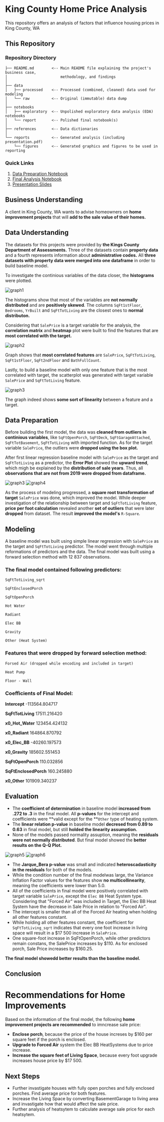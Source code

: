 # King County Home Price Analysis

This repository offers an analysis of factors that influence housing prices in King County, WA

## This Repository

### Repository Directory

```
├── README.md        <-- Main README file explaining the project's business case,
│                        methodology, and findings
│
├── data             
│   ├── processed    <-- Processed (combined, cleaned) data used for modeling
│   └── raw          <-- Original (immutable) data dump
│
├── notebooks        
│   ├── exploratory  <-- Unpolished exploratory data analysis (EDA) notebooks
│   └── report       <-- Polished final notebook(s)
│
├── references       <-- Data dictionaries
│
└── reports          <-- Generated analysis (including presentation.pdf)
    └── figures      <-- Generated graphics and figures to be used in reporting
```

### Quick Links

1. [Data Preparation Notebook](notebooks/exploratory/data_preparation.ipynb)
2. [Final Analysis Notebook](notebooks/exploratory/KingsCountyHomePriceAnalysis.ipynb)
3. [Presentation Slides](reports/presentation.pdf)



## Business Understanding

A client in King County, WA wants to advise homeowners on **home improvement projects** that will **add to the sale value of their homes.**

## Data Understanding

The datasets for this projects were provided by **the Kings County Department of Assessments.** Three of the datasets contain **property data** and a fourth represents information about **administrative codes.** All **three datasets with property data were merged into one dataframe** in order to build baseline model.

To investigate the continious variables of the data closer, the **histograms** were plotted.

![graph1](figures/histogram.png)

The histograms show that most of the variables are **not normally distributed** and are **positively skewed**. The columns `SqFt1stFloor`, `Bedrooms`, `YrBuilt` and `SqFtTotLiving` are the closest ones to **normal distributon.**

Considering that `SalePrice` is a target variable for the analysis, the **correlation matrix** and **heatmap** plot were built to find the features that are **most correlated with the target.**

![graph2](figures/heatmap.png)

Graph shows that **most correlated features** are `SalePrice`, `SqFtTotLiving`, `SqFt1stFloor`, `SqFt2ndFloor` and `BathFullCount`.

Lastly, to build a baseline model with only one feature that is the most correlated with target, the scatterplot was generated with target variable `SalePrice` and `SqFtTotLiving` feature.

![graph3](figures/scatter.png)

The graph indeed shows **some sort of linearity** between a feature and a target.


## Data Preparation

Before building the first model, the data was **cleaned from outliers in continious variables**, like `SqFtOpenPorch`, `SqFtDeck`, `SqFtGarageAttached`, `SqFtTotBasement`, `SqFtTotLiving` with imported function. As for the target variable `SalePrice`, the outliers were **dropped using the box plot.**

After first linear regression baseline model with `SalePrice` as the target and `SqFtTotLiving` as a predictor, the **Error Plot** showed the **upward trend**, which migh be explained by the **distribution of sale years**. Thus, all **observations that are not from 2019 were dropped from dataframe.**

![graph3](figures/heter.png)
![graph4](figures/heter1.png)

As the process of modeling progressed, a **square root transformation of target** `SalePrice` was done, which improved the model. While deeper investigation of the relationship between target and `SqFtTotLiving` feature,  **price per foot calculation** revealed another **set of outliers** that were later **dropped** from dataset. The result **improved the model's** `R-Square`.

## Modeling

A baseline model was built using simple linear regression with `SalePrice` as the target and `SqFtTotLiving` predictor. The model went through multiple reformations of predictors and the data. The final model was built using a forward selection method with 12 837 observations.

### The final model contained following predictors:
```
SqFtTotLiving_sqrt

SqFtEnclosedPorch

SqFtOpenPorch

Hot Water

Radiant

Elec BB

Gravity

Other (Heat System)
```
### Features that were dropped by forward selection method:
```
Forsed Air (dropped while encoding and included in target)

Heat Pump

Floor - Wall
```

### Coefficients of Final Model:

**Intercept**           -113564.804717

**SqFtTotLiving**         17511.216420

**x0_Hot_Water**         123454.424132

**x0_Radiant**           164864.870792

**x0_Elec_BB**           -40260.197573

**x0_Gravity**           185602.551453

**SqFtOpenPorch**           110.032856

**SqFtEnclosedPorch**       160.245880

**x0_Other**             101909.340237

## Evaluation

* The **coefficient of determination** in baseline model **increased from .272 to .3** in the final model. All **p-values** for the intercept and coefficients were **valid except for the **`Other` type of heating system. 
* The **linear relation p-value** in baseline model **decresed from 0.89 to 0.63** in final model, but still **holded the linearity assumption.**
* None of the models passed normality assuption, meaning the **residuals were not normally distributed**. But final model showed the **better results on the Q-Q Plot.**

![graph5](figures/normal.png)
![graph6](figures/normal1.png)

* The **Jarque_Bera p-value** was small and indicated **heteroscadasticity in the residuals** for both of the models. 
* While the condition number of the final modelwas large, the Variance Inflation Factor values for the features show **no multicollinearity**, meaning the coefficients were lower than 5.0. 
* All of the coefficients in final model were positively correlated with target variable `SalePrice`, except the `Elec BB` Heat System type. Considering that "Forced Air" was included in Target, the Elec BB Heat System have the decrease in Sale Price in relation to "Forced Air".
* The intercept is smaller than all of the Forced Air heating when holding all other features constant. 
* While holding all other features constant, the coefficient for `SqFtTotLiving_sqrt` indicates that every one foot increase in living space will result in a \$17 500 increase in `SalePrice`.
* One square-foot increase in  SqFtOpenPorch, while other predictors remain constans, the SalePrice increases by $110. As for enclosed porch, Sale Price increases by $160.25.

**The final model showedd better results than the baseline model.**





## Conclusion

# Recommendations for Home Improvements

Based on the information of the final model, the following **home improvement projects are recommended** to imncrease sale price:
* **Enclose porch**, because the price of the house increses by $160 per square feet if the porch is enclosed.
* **Upgrade to Forced Air** system the Elec BB HeatSystems due to price increase.
* **Increase the square feet of Living Space**, because every foot upgrade increases house price by $17 500.





## Next Steps

* Further invastigate houses with fully open porches and fully enclosed porches. Find average price for both features.
* Increase the Living Space by converting BasementGarage to living area and invastigate how that would affect the sale price.
* Further analysis of heatsytem to calculate average sale price for each heatsytem.

